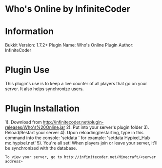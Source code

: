 Who's Online by InfiniteCoder
===========

Information
===========

Bukkit Version: 1.7.2+
Plugin Name: Who's Online
Plugin Author: InfiniteCoder

Plugin Use
===========

This plugin's use is to keep a live counter of all players that go on your server. It also helps synchronize users.

Plugin Installation
===========

1). Download from http://infinitecoder.net/plugin-releases/Who's%20Online.jar
2). Put into your server's plugin folder
3). Reload/Restart your server
4). Upon reloading/restarting, type in this command into the console:
    'setdata <server name> <server address>'
    for example: 'setdata Hypixel_Hub mc.hypixel.net'
5). You're all set! When players join or leave your server, it'll be synchronized with the database.

    To view your server, go to http://infinitecoder.net/Minecraft/<server address>
